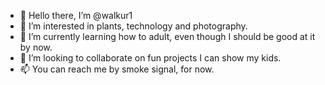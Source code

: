 - 👋 Hello there, I’m @walkur1
- 👀 I’m interested in plants, technology and photography.
- 🌱 I’m currently learning how to adult, even though I should be good at it by now.
- 💞️ I’m looking to collaborate on fun projects I can show my kids.
- 📫 You can reach me by smoke signal, for now.

<!---
walkur1/walkur1 is a ✨ special ✨ repository because its `README.md` (this file) appears on your GitHub profile.
You can click the Preview link to take a look at your changes.
--->

